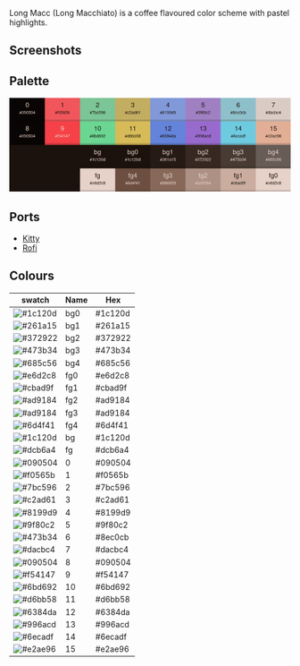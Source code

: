 Long Macc (Long Macchiato) is a coffee flavoured color scheme with pastel highlights.

## Screenshots

## Palette

![Palette](images/palette.png)

## Ports

- [Kitty](https://github.com/benjaminwilliams/long-macc/tree/main/apps/kitty)
- [Rofi](https://github.com/benjaminwilliams/long-macc/tree/main/apps/rofi)


## Colours

| swatch                                                    | Name  | Hex     |
| ------                                                    | ----- | ------- |
|![#1c120d](https://placehold.co/25x25/1c120d/1c120d.png)   | bg0   | #1c120d |
![#261a15](https://placehold.co/25x25/261a15/261a15.png)    | bg1   | #261a15 |
![#372922](https://placehold.co/25x25/372922/372922.png)    | bg2   | #372922 |
![#473b34](https://placehold.co/25x25/473b34/473b34.png)    | bg3   | #473b34 |
![#685c56](https://placehold.co/25x25/685c56/685c56.png)    | bg4   | #685c56 |
![#e6d2c8](https://placehold.co/25x25/e6d2c8/e6d2c8.png)    | fg0   | #e6d2c8 |
![#cbad9f](https://placehold.co/25x25/cbad9f/cbad9f.png)    | fg1   | #cbad9f |
![#ad9184](https://placehold.co/25x25/ad9184/ad9184.png)    | fg2   | #ad9184 |
![#ad9184](https://placehold.co/25x25/ad9184/ad9184.png)    | fg3   | #ad9184 |
![#6d4f41](https://placehold.co/25x25/6d4f41/6d4f41.png)    | fg4   | #6d4f41 |
![#1c120d](https://placehold.co/25x25/1c120d/1c120d.png)    | bg    | #1c120d | 
![#dcb6a4](https://placehold.co/25x25/dcb6a4/dcb6a4.png)    | fg    | #dcb6a4 |
![#090504](https://placehold.co/25x25/090504/090504.png)    | 0     | #090504 |
![#f0565b](https://placehold.co/25x25/f0565b/f0565b.png)    | 1     | #f0565b |
![#7bc596](https://placehold.co/25x25/7bc596/7bc596.png)    | 2     | #7bc596 |
![#c2ad61](https://placehold.co/25x25/c2ad61/c2ad61.png)    | 3     | #c2ad61 | 
![#8199d9](https://placehold.co/25x25/8199d9/8199d9.png)    | 4     | #8199d9 |
![#9f80c2](https://placehold.co/25x25/9f80c2/9f80c2.png)    | 5     | #9f80c2 |
![#473b34](https://placehold.co/25x25/473b34/473b34.png)    | 6     | #8ec0cb |
![#dacbc4](https://placehold.co/25x25/dacbc4/dacbc4.png)    | 7     | #dacbc4 |
![#090504](https://placehold.co/25x25/090504/090504.png)    | 8     | #090504 |
![#f54147](https://placehold.co/25x25/f54147/f54147.png)    | 9     | #f54147 |
![#6bd692](https://placehold.co/25x25/6bd692/6bd692.png)    | 10    | #6bd692 |
![#d6bb58](https://placehold.co/25x25/d6bb58/d6bb58.png)    | 11    | #d6bb58 |
![#6384da](https://placehold.co/25x25/6384da/6384da.png)    | 12    | #6384da |
![#996acd](https://placehold.co/25x25/996acd/996acd.png)    | 13    | #996acd |
![#6ecadf](https://placehold.co/25x25/6ecadf/6ecadf.png)    | 14    | #6ecadf |
![#e2ae96](https://placehold.co/25x25/e2ae96/e2ae96.png)    | 15    | #e2ae96 |
